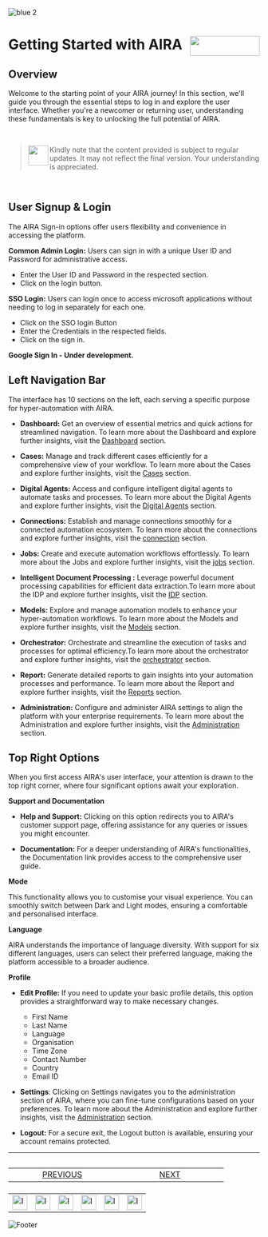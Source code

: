 ![blue 2](https://github.com/airacommunity/AIRA-User-Guide/assets/153823636/d8d04150-3b32-4b48-8485-07dc3c67fbaa)
# Getting Started with AIRA <img align="right" width="140" height="40" src="https://github.com/airacommunity/AIRA-User-Guide-Images/blob/main/ARIA%20Logo%202.png?raw=true">

## Overview

Welcome to the starting point of your AIRA journey! In this section, we'll guide you through the essential steps to log in and explore the user interface. Whether you're a newcomer or returning user, understanding these fundamentals is key to unlocking the full potential of AIRA.

<br>

> <img align="left" width="40" height="40" src="https://github.com/airacommunity/AIRA-User-Guide-Images/blob/main/icon-caution.jpg?raw=true"> Kindly note that the content provided is subject to regular updates. It may not reflect the final version. Your understanding is appreciated.

<br>

## User Signup & Login

The AIRA Sign-in options offer users flexibility and convenience in accessing the platform.

**Common Admin Login:** Users can sign in with a unique User ID and Password for administrative access.
-   Enter the User ID and Password in the respected section.  
-   Click on the login button.
    
**SSO Login:** Users can login once to access microsoft applications without needing to log in separately for each one.
-   Click on the SSO login Button
-   Enter the Credentials in the respected fields.
-   Click on the sign in.   

**Google Sign In - Under development.**
    

## Left Navigation Bar

The interface has 10 sections on the left, each serving a specific purpose for hyper-automation with AIRA.

-   **Dashboard:** Get an overview of essential metrics and quick actions for streamlined navigation. To learn more about the Dashboard and explore further insights, visit the [Dashboard]() section.
    
-  **Cases:** Manage and track different cases efficiently for a comprehensive view of your workflow. To learn more about the Cases and explore further insights, visit the [Cases]() section.
    
-  **Digital Agents:** Access and configure intelligent digital agents to automate tasks and processes. To learn more about the Digital Agents and explore further insights, visit the [Digital Agents]() section.
    
-  **Connections:** Establish and manage connections smoothly for a connected automation ecosystem. To learn more about the connections and explore further insights, visit the [connection]() section.
    
-   **Jobs:** Create and execute automation workflows effortlessly. To learn more about the Jobs and explore further insights, visit the [jobs]() section.
    
-   **Intelligent Document Processing :** Leverage powerful document processing capabilities for efficient data extraction.To learn more about the IDP and explore further insights, visit the [IDP]() section.
    
-   **Models:** Explore and manage automation models to enhance your hyper-automation workflows. To learn more about the Models and explore further insights, visit the [Models]() section.
    
-   **Orchestrator:** Orchestrate and streamline the execution of tasks and processes for optimal efficiency.To learn more about the orchestrator and explore further insights, visit the [orchestrator]() section.
    
-   **Report:** Generate detailed reports to gain insights into your automation processes and performance. To learn more about the Report and explore further insights, visit the [Reports]() section.
    
-   **Administration:** Configure and administer AIRA settings to align the platform with your enterprise requirements. To learn more about the Administration and explore further insights, visit the [Administration]() section.
    

## Top Right Options

When you first access AIRA's user interface, your attention is drawn to the top right corner, where four significant options await your exploration.

**Support and Documentation**

-   **Help and Support:** Clicking on this option redirects you to AIRA's customer support page, offering assistance for any queries or issues you might encounter.
    
-   **Documentation:** For a deeper understanding of AIRA's functionalities, the Documentation link provides access to the comprehensive user guide.
    
**Mode**

This functionality allows you to customise your visual experience. You can smoothly switch between Dark and Light modes, ensuring a comfortable and personalised interface.

**Language**

AIRA understands the importance of language diversity. With support for six different languages, users can select their preferred language, making the platform accessible to a broader audience.

**Profile**

- **Edit Profile:** If you need to update your basic profile details, this option provides a straightforward way to make necessary changes.

    - First Name
    - Last Name
    - Language
    - Organisation
    - Time Zone
    - Contact Number
    - Country
    - Email ID

    

  

-   **Settings**: Clicking on Settings navigates you to the administration section of AIRA, where you can fine-tune configurations based on your preferences. To learn more about the Administration and explore further insights, visit the [Administration]() section.
    
-   **Logout:** For a secure exit, the Logout button is available, ensuring your account remains protected.
    

----


<table align="right" border="0">
    <tr>
        <td align="center" width = 200><a href="https://github.com/airacommunity/AIRA-User-Guide/blob/main/C.2.%20AIRA%20Installation%20Guide.md">PREVIOUS</a></td>
        <td align="center" width = 200><a href="https://github.com/airacommunity/AIRA-User-Guide/blob/main/E.%20AIRA%20Dashboard%20Interface.md">NEXT</a></td>
    </tr>
</table>

<br>
<br>
<br>


<table border="0" align="center">
  <tr>
    <td><a href="https://aira.fr/"><img src="https://github.com/airacommunity/AIRA-User-Guide-Images/blob/main/icon%20-%20web.png?raw=true" alt="Image 5" width="30" height="30"></a></td>
    <td><a href="https://www.linkedin.com/company/aira-rpa/"><img src="https://github.com/airacommunity/AIRA-User-Guide-Images/blob/main/icon%20-%20linkedin.png?raw=true" alt="Image 1" width="30" height="30"></a></td>
    <td><a href="https://in.pinterest.com/connect_aira/"><img src="https://github.com/airacommunity/AIRA-User-Guide-Images/blob/main/icon%20-%20pinterest.png?raw=true" alt="Image 2" width="30" height="30"></a></td>
    <td><a href="https://www.youtube.com/channel/UCHHCcwQrx-_19sAhu-2R4ww"><img src="https://github.com/airacommunity/AIRA-User-Guide-Images/blob/main/icon%20-%20youtube.png?raw=true" alt="Image 3" width="30" height="30"></a></td>
    <td><a href="https://twitter.com/Aira_RPA"><img src="https://github.com/airacommunity/AIRA-User-Guide-Images/blob/main/icon%20-%20twitter.png?raw=true" alt="Image 4" width="30" height="30"></a></td>
    <td><a href="mailto:connect@aira.fr"><img src="https://github.com/airacommunity/AIRA-User-Guide-Images/blob/main/icon%20-%20gmail.png?raw=true" alt="Image 6" width="30" height="30"></a></td>
  </tr>
</table>


![Footer](https://github.com/airacommunity/AIRA-User-Guide/assets/153823636/6bb25f04-ad9c-476c-b653-c3c1dac1a868)
